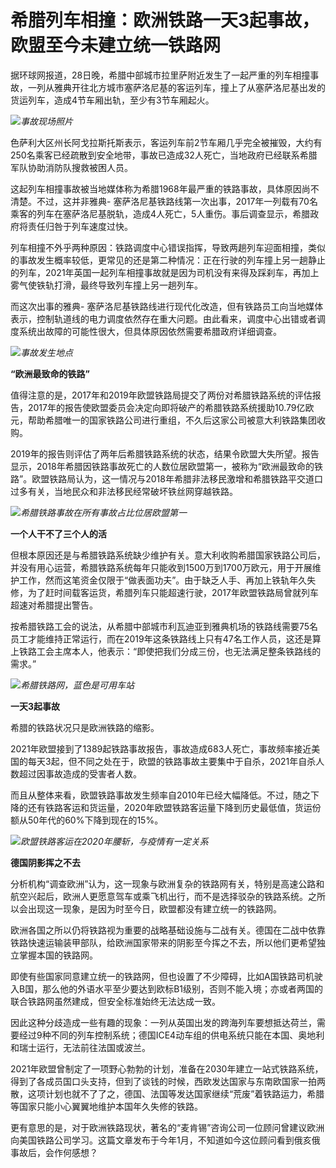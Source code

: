 # 希腊列车相撞：欧洲铁路一天3起事故，欧盟至今未建立统一铁路网

据环球网报道，28日晚，希腊中部城市拉里萨附近发生了一起严重的列车相撞事故，一列从雅典开往北方城市塞萨洛尼基的客运列车，撞上了从塞萨洛尼基出发的货运列车，造成4节车厢出轨，至少有3节车厢起火。

![](https://inews.gtimg.com/news_bt/ORVM958Rm5cN1o5m8Vf_8MRlgXqQh9xWTYksJnnvo2ea0AA/1000)_事故现场照片_

色萨利大区州长阿戈拉斯托斯表示，客运列车前2节车厢几乎完全被摧毁，大约有250名乘客已经疏散到安全地带，事故已造成32人死亡，当地政府已经联系希腊军队协助消防队搜救被困人员。

这起列车相撞事故被当地媒体称为希腊1968年最严重的铁路事故，具体原因尚不清楚。不过，这并非雅典-
塞萨洛尼基铁路线第一次出事，2017年一列载有70名乘客的列车在塞萨洛尼基脱轨，造成4人死亡，5人重伤。事后调查显示，希腊政府将责任归咎于列车速度过快。

列车相撞不外乎两种原因：铁路调度中心错误指挥，导致两趟列车迎面相撞，类似的事故发生概率较低，更常见的还是第二种情况：正在行驶的列车撞上另一趟静止的列车，2021年英国一起列车相撞事故就是因为司机没有来得及踩刹车，再加上雾气使铁轨打滑，最终导致列车撞上另一趟列车。

而这次出事的雅典-
塞萨洛尼基铁路线进行现代化改造，但有铁路员工向当地媒体表示，控制轨道线的电力调度依然存在重大问题。由此看来，调度中心出错或者调度系统出故障的可能性很大，但具体原因依然需要希腊政府详细调查。

![](https://inews.gtimg.com/news_bt/Oj_lRhtIflgtXlAyH2FsXwirqppNpE5t-g6t2H4KEYHKMAA/1000)_事故发生地点_

**“欧洲最致命的铁路”**

值得注意的是，2017年和2019年欧盟铁路局提交了两份对希腊铁路系统的评估报告，2017年的报告使欧盟委员会决定向即将破产的希腊铁路系统援助10.79亿欧元，帮助希腊唯一的国家铁路公司进行重组，不久后这家公司被意大利铁路集团收购。

2019年的报告则评估了两年后希腊铁路系统的状态，结果令欧盟大失所望。报告显示，2018年希腊因铁路事故死亡的人数位居欧盟第一，被称为“欧洲最致命的铁路”。欧盟铁路局认为，这一情况与2018年希腊非法移民激增和希腊铁路平交道口过多有关，当地民众和非法移民经常破坏铁丝网穿越铁路。

![](https://inews.gtimg.com/news_bt/OxfpX2JW7QV_cxGXNIkSwnSShnJBaJt7oD8oc0JrcFSu4AA/1000)_希腊铁路事故在所有事故占比位居欧盟第一_

**一个人干不了三个人的活**

但根本原因还是与希腊铁路系统缺少维护有关。意大利收购希腊国家铁路公司后，并没有用心运营，希腊铁路系统每年只能收到1500万到1700万欧元，用于开展维护工作，然而这笔资金仅限于“做表面功夫”。由于缺乏人手、再加上铁轨年久失修，为了赶时间载客运货，希腊列车只能超速行驶，2017年欧盟铁路局曾就列车超速对希腊提出警告。

按希腊铁路工会的说法，从希腊中部城市利瓦迪亚到雅典机场的铁路线需要75名员工才能维持正常运行，而在2019年这条铁路线上只有47名工作人员，这还是算上铁路工会主席本人，他表示：“即使把我们分成三份，也无法满足整条铁路线的需求。”

![](https://inews.gtimg.com/news_bt/O2Amqzs7g7T82T1rxlWQ5oDurd-EJHlDlRhvDgPv2R2C0AA/1000)_希腊铁路网，蓝色是可用车站_

**一天3起事故**

希腊的铁路状况只是欧洲铁路的缩影。

2021年欧盟接到了1389起铁路事故报告，事故造成683人死亡，事故频率接近美国的每天3起，但不同之处在于，欧盟的铁路事故主要集中于自杀，2021年自杀人数超过因事故造成的受害者人数。

而且从整体来看，欧盟铁路事故发生频率自2010年已经大幅降低。不过，随之下降的还有铁路客运和货运量，2020年欧盟铁路客运量下降到历史最低值，货运份额从50年代的60%下降到现在的15%。

![](https://inews.gtimg.com/news_bt/O7L2EzQFTB_bORC_UwpKUgeeN8fi_KDCWlc_Fja9KPI8MAA/1000)_欧盟铁路客运在2020年腰斩，与疫情有一定关系_

**德国阴影挥之不去**

分析机构“调查欧洲”认为，这一现象与欧洲复杂的铁路网有关，特别是高速公路和航空兴起后，欧洲人更愿意驾车或乘飞机出行，而不是选择驳杂的铁路系统。之所以会出现这一现象，是因为时至今日，欧盟都没有建立统一的铁路网。

欧洲各国之所以仍将铁路视为重要的战略基础设施与二战有关。德国在二战中依靠铁路快速运输装甲部队，给欧洲国家带来的阴影至今挥之不去，所以他们更希望独立掌握本国的铁路网。

即使有些国家同意建立统一的铁路网，但也设置了不少障碍，比如A国铁路司机驶入B国，那么他的外语水平至少要达到欧标B1级别，否则不能入境；亦或者两国的联合铁路网虽然建成，但安全标准始终无法达成一致。

因此这种分歧造成一些有趣的现象：一列从英国出发的跨海列车要想抵达荷兰，需要经过9种不同的列车控制系统；德国ICE4动车组的供电系统只能在本国、奥地利和瑞士运行，无法前往法国或波兰。

2021年欧盟曾制定了一项野心勃勃的计划，准备在2030年建立一站式铁路系统，得到了各成员国口头支持，但到了谈钱的时候，西欧发达国家与东南欧国家一拍两散，这项计划也就不了了之，德国、法国等发达国家继续“荒废”着铁路运力，希腊等国家只能小心翼翼地维护本国年久失修的铁路。

更有意思的是，对于欧洲铁路现状，著名的“麦肯锡”咨询公司一位顾问曾建议欧洲向美国铁路公司学习。这篇文章发布于今年1月，不知道如今这位顾问看到俄亥俄事故后，会作何感想？


